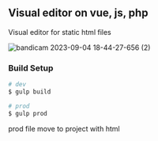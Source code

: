 ## Visual editor on vue, js, php
Visual editor for static html files

![bandicam 2023-09-04 18-44-27-656 (2)](https://github.com/belouso4K/visual-editor-vue/assets/86119856/4ff5fbe2-938e-44b4-ad59-39a2be61cee1)

### Build Setup

```bash
# dev
$ gulp build

# prod
$ gulp prod
```

prod file move to project with html
